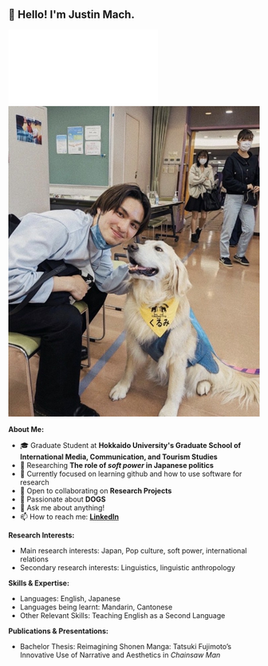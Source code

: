## 👋 Hello! I'm Justin Mach.


![My CV](/Justin_Mach_English_Teacher_Resume.pdf)
![image](/S__41164811.jpg)

**About Me:**

* 🎓 Graduate Student at **Hokkaido University's Graduate School of International Media, Communication, and Tourism Studies**
* 🔬 Researching **The role of _soft power_ in Japanese politics**
* 🌱 Currently focused on learning github and how to use software for research
* 👯 Open to collaborating on **Research Projects**
* 🤔 Passionate about **DOGS**
* 💬 Ask me about anything!
* 📫 How to reach me: **[LinkedIn](https://www.linkedin.com/in/justin-m-018a6b132/)**

**Research Interests:**

* Main research interests: Japan, Pop culture, soft power, international relations
* Secondary research interests: Linguistics, linguistic anthropology

**Skills & Expertise:**

* Languages: English, Japanese
* Languages being learnt: Mandarin, Cantonese 
* Other Relevant Skills: Teaching English as a Second Language

**Publications & Presentations:**

* Bachelor Thesis: Reimagining Shonen Manga: Tatsuki Fujimoto’s Innovative Use of Narrative and Aesthetics in _Chainsaw Man_
